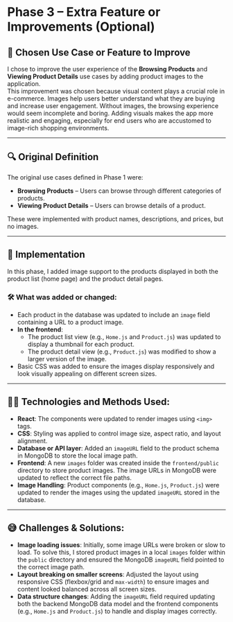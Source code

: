 # Phase 3 – Extra Feature or Improvements (Optional)

## 🎯 Chosen Use Case or Feature to Improve

I chose to improve the user experience of the **Browsing Products** and **Viewing Product Details** use cases by adding product images to the application.  
This improvement was chosen because visual content plays a crucial role in e-commerce. Images help users better understand what they are buying and increase user engagement. Without images, the browsing experience would seem incomplete and boring. Adding visuals makes the app more realistic and engaging, especially for end users who are accustomed to image-rich shopping environments.

---

## 🔍 Original Definition

The original use cases defined in Phase 1 were:
- **Browsing Products** – Users can browse through different categories of products.
- **Viewing Product Details** – Users can browse details of a product.

These were implemented with product names, descriptions, and prices, but no images.

---

## 🔄 Implementation

In this phase, I added image support to the products displayed in both the product list (home page) and the product detail pages.

### 🛠️ What was added or changed:
- Each product in the database was updated to include an `image` field containing a URL to a product image.
- **In the frontend**:
  - The product list view (e.g., `Home.js` and `Product.js`) was updated to display a thumbnail for each product.
  - The product detail view (e.g., `Product.js`) was modified to show a larger version of the image.
- Basic CSS was added to ensure the images display responsively and look visually appealing on different screen sizes.

---

## 🧑‍💻 Technologies and Methods Used:
- **React**: The components were updated to render images using `<img>` tags.
- **CSS**: Styling was applied to control image size, aspect ratio, and layout alignment.
- **Database or API layer**: Added an `imageURL` field to the product schema in MongoDB to store the local image path.
- **Frontend**: A new `images` folder was created inside the `frontend/public` directory to store product images. The image URLs in MongoDB were updated to reflect the correct file paths.
- **Image Handling**: Product components (e.g., `Home.js`, `Product.js`) were updated to render the images using the updated `imageURL` stored in the database.

---

## 😅 Challenges & Solutions:
- **Image loading issues**: Initially, some image URLs were broken or slow to load. To solve this, I stored product images in a local `images` folder within the `public` directory and ensured the MongoDB `imageURL` field pointed to the correct image path.
- **Layout breaking on smaller screens**: Adjusted the layout using responsive CSS (flexbox/grid and `max-width`) to ensure images and content looked balanced across all screen sizes.
- **Data structure changes**: Adding the `imageURL` field required updating both the backend MongoDB data model and the frontend components (e.g., `Home.js` and `Product.js`) to handle and display images correctly.

